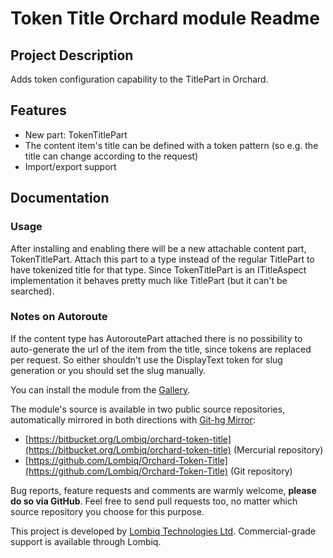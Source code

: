 # Token Title Orchard module Readme



## Project Description

Adds token configuration capability to the TitlePart in Orchard.


## Features

- New part: TokenTitlePart
- The content item's title can be defined with a token pattern (so e.g. the title can change according to the request)
- Import/export support


## Documentation

### Usage

After installing and enabling there will be a new attachable content part, TokenTitlePart. Attach this part to a type instead of the regular TitlePart to have tokenized title for that type.
Since TokenTitlePart is an ITitleAspect implementation it behaves pretty much like TitlePart (but it can't be searched).

### Notes on Autoroute

If the content type has AutoroutePart attached there is no possibility to auto-generate the url of the item from the title, since tokens are replaced per request. So either shouldn't use the DisplayText token for slug generation or you should set the slug manually.


You can install the module from the [Gallery](http://gallery.orchardproject.net/List/Modules/Orchard.Module.Piedone.TokenTitle).

The module's source is available in two public source repositories, automatically mirrored in both directions with [Git-hg Mirror](https://githgmirror.com):

- [https://bitbucket.org/Lombiq/orchard-token-title](https://bitbucket.org/Lombiq/orchard-token-title) (Mercurial repository)
- [https://github.com/Lombiq/Orchard-Token-Title](https://github.com/Lombiq/Orchard-Token-Title) (Git repository)

Bug reports, feature requests and comments are warmly welcome, **please do so via GitHub**.
Feel free to send pull requests too, no matter which source repository you choose for this purpose.

This project is developed by [Lombiq Technologies Ltd](http://lombiq.com/). Commercial-grade support is available through Lombiq.